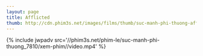 ```yaml
---
layout: page
title: Afflicted
thumb: http://cdn.phim3s.net/images/films/thumb/suc-manh-phi-thuong-afflicted-2013.jpg
---
```

{% include jwpadv src='//phim3s.net/phim-le/suc-manh-phi-thuong_7810/xem-phim//video.mp4' %}
